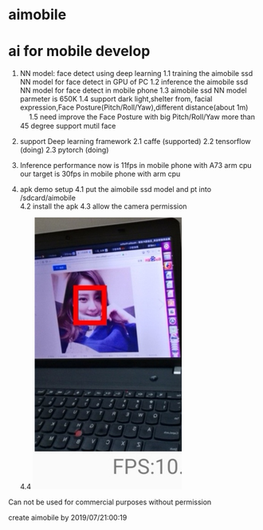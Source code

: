 # aimobile 
# ai for mobile develop
1. NN model: face detect using deep learning
   1.1 training the aimobile ssd NN model for face detect in GPU of PC
   1.2 inference the aimobile ssd NN model for face detect in mobile phone
   1.3 aimobile ssd NN model parmeter is 650K
   1.4 support dark light,shelter from, facial expression,Face Posture(Pitch/Roll/Yaw),different distance(about 1m)
　 1.5 need improve 
       the Face Posture with big Pitch/Roll/Yaw more than 45 degree
       support mutil face
    
2. support Deep learning framework
   2.1 caffe (supported)
   2.2 tensorflow (doing)
   2.3 pytorch (doing)

3. Inference performance
   now is 11fps in mobile phone with A73 arm cpu
   our target is 30fps in mobile phone with arm cpu   

4. apk demo setup 
   4.1 put the aimobile ssd model and pt into /sdcard/aimobile   
   4.2 install the apk
   4.3 allow the camera permission
   
   4.4 ![aimobile ssd result picture](https://github.com/aimobile/aimobile/blob/master/demo/aimobile_ssd_result.jpg)
   
   


Can not be used for commercial purposes without permission

create aimobile by 2019/07/21:00:19

